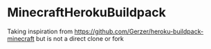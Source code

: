 # MinecraftHerokuBuildpack
Taking inspiration from https://github.com/Gerzer/heroku-buildpack-minecraft but is not a direct clone or fork
